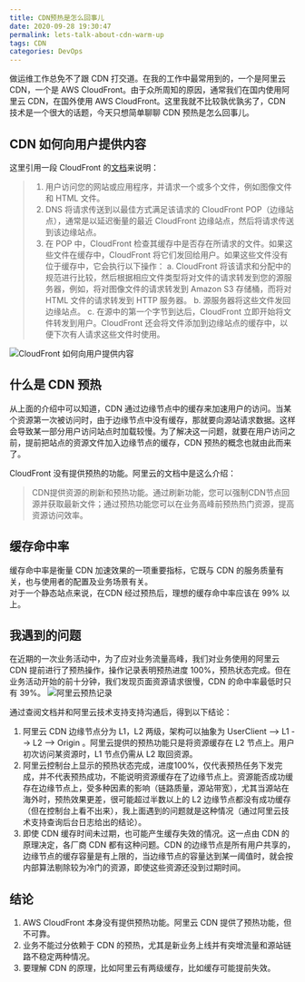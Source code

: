 ```yaml
---
title: CDN预热是怎么回事儿
date: 2020-09-28 19:30:47
permalink: lets-talk-about-cdn-warm-up
tags: CDN
categories: DevOps
---
```


做运维工作总免不了跟 CDN 打交道。在我的工作中最常用到的，一个是阿里云 CDN，一个是 AWS CloudFront。由于众所周知的原因，通常我们在国内使用阿里云 CDN，在国外使用 AWS CloudFront。这里我就不比较孰优孰劣了，CDN 技术是一个很大的话题，今天只想简单聊聊 CDN 预热是怎么回事儿。
<!--more-->

## CDN 如何向用户提供内容

这里引用一段 CloudFront 的[文档](https://docs.aws.amazon.com/zh_cn/AmazonCloudFront/latest/DeveloperGuide/HowCloudFrontWorks.html)来说明：

> 1. 用户访问您的网站或应用程序，并请求一个或多个文件，例如图像文件和 HTML 文件。
> 2. DNS 将请求传送到以最佳方式满足该请求的 CloudFront POP（边缘站点），通常是以延迟衡量的最近 CloudFront 边缘站点，然后将请求传送到该边缘站点。
> 3. 在 POP 中，CloudFront 检查其缓存中是否存在所请求的文件。如果这些文件在缓存中，CloudFront 将它们发回给用户。如果这些文件没有 位于缓存中，它会执行以下操作：
    a. CloudFront 将该请求和分配中的规范进行比较，然后根据相应文件类型将对文件的请求转发到您的源服务器，例如，将对图像文件的请求转发到 Amazon S3 存储桶，而将对 HTML 文件的请求转发到 HTTP 服务器。
    b. 源服务器将这些文件发回边缘站点。
    c. 在源中的第一个字节到达后，CloudFront 立即开始将文件转发到用户。CloudFront 还会将文件添加到边缘站点的缓存中，以便下次有人请求这些文件时使用。

![CloudFront 如何向用户提供内容](https://docs.aws.amazon.com/zh_cn/AmazonCloudFront/latest/DeveloperGuide/images/how-cloudfront-delivers-content.png)


## 什么是 CDN 预热

从上面的介绍中可以知道，CDN 通过边缘节点中的缓存来加速用户的访问。当某个资源第一次被访问时，由于边缘节点中没有缓存，那就要向源站请求数据。这样会导致某一部分用户访问站点时加载较慢。为了解决这一问题，就要在用户访问之前，提前把站点的资源文件加入边缘节点的缓存，CDN 预热的概念也就由此而来了。

CloudFront 没有提供预热的功能。阿里云的文档中是这么介绍：
> CDN提供资源的刷新和预热功能。通过刷新功能，您可以强制CDN节点回源并获取最新文件；通过预热功能您可以在业务高峰前预热热门资源，提高资源访问效率。


## 缓存命中率

缓存命中率是衡量 CDN 加速效果的一项重要指标，它既与 CDN 的服务质量有关，也与使用者的配置及业务场景有关。  
对于一个静态站点来说，在CDN 经过预热后，理想的缓存命中率应该在 99% 以上。


## 我遇到的问题

在近期的一次业务活动中，为了应对业务流量高峰，我们对业务使用的阿里云 CDN 提前进行了预热操作，操作记录表明预热进度 100%，预热状态完成。但在业务活动开始的前十分钟，我们发现页面资源请求很慢，CDN 的命中率最低时只有 39%。
![阿里云预热记录](https://blog-1252856176.file.myqcloud.com/post/lets-talk-about-cdn-warm-up/aliyun-cdn-warm-up-log.png)

通过查阅文档并和阿里云技术支持支持沟通后，得到以下结论： 
1. 阿里云 CDN 边缘节点分为 L1，L2 两级，架构可以抽象为 UserClient --> L1 --> L2 --> Origin 。阿里云提供的预热功能只是将资源缓存在 L2 节点上。用户初次访问某资源时，L1 节点仍需从 L2 取回资源。
2. 阿里云控制台上显示的预热状态完成，进度100%，仅代表预热任务下发完成，并不代表预热成功，不能说明资源缓存在了边缘节点上。资源能否成功缓存在边缘节点上，受多种因素的影响（链路质量，源站带宽），尤其当源站在海外时，预热效果更差，很可能超过半数以上的 L2 边缘节点都没有成功缓存（但在控制台上看不出来），我上面遇到的问题就是这种情况（通过阿里云技术支持查询后台日志给出的结论）。
3. 即使 CDN 缓存时间未过期，也可能产生缓存失效的情况。这一点由 CDN 的原理决定，各厂商 CDN 都有这种问题。CDN 的边缘节点是所有用户共享的，边缘节点的缓存容量是有上限的，当边缘节点的容量达到某一阈值时，就会按内部算法剔除较为冷门的资源，即使这些资源还没到过期时间。

## 结论

1. AWS CloudFront 本身没有提供预热功能。阿里云 CDN 提供了预热功能，但不可靠。
2. 业务不能过分依赖于 CDN 的预热，尤其是新业务上线并有突增流量和源站链路不稳定两种情况。
3. 要理解 CDN 的原理，比如阿里云有两级缓存，比如缓存可能提前失效。
